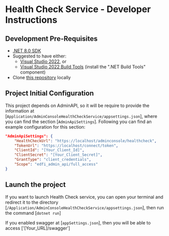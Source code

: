 # Health Check Service - Developer Instructions

## Development Pre-Requisites

- [.NET 8.0 SDK](https://dotnet.microsoft.com/download/dotnet/8.0)
- Suggested to have either:
  - [Visual Studio 2022](https://visualstudio.microsoft.com/downloads), or
  - [Visual Studio 2022 Build
    Tools](https://visualstudio.microsoft.com/downloads/#build-tools-for-visual-studio-2022)
    (install the ".NET Build Tools" component)
- Clone [this
  repository](https://github.com/Ed-Fi-Alliance-OSS/Ed-Fi-Admin-Console-Services.git) locally

## Project Initial Configuration

This project depends on AdminAPI, so it will be require to provide the information at [`Application/AdminConsoleHealthCheckService/appsettings.json`], where you can find the section [`AdminApiSettings`]. Following you can find an example configuration for this section: 

```json
"AdminApiSettings": {
    "HealthCheckUrl": "https://localhost/adminconsole/healthcheck",
    "TokenUrl": "https://localhost/connect/token",
    "ClientId": "[Your_Client_Id]",
    "ClientSecret": "[Your_Client_Secret]",
    "GrantType": "client_credentials",
    "Scope": "edfi_admin_api/full_access"
}
```

## Launch the project

If you want to launch Health Check service, you can open your terminal and redirect it to the directory [`/Application/AdminConsoleHealthCheckService/appsettings.json`], then run the command [`dotnet run`]

If you enabled swagger at [`appSettings.json`], then you will be able to access ['[Your_URL]/swagger']